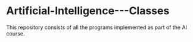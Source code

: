 # Artificial-Intelligence---Classes
This repository consists of all the programs implemented as part of the AI course.
